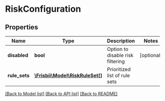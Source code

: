 # RiskConfiguration

## Properties
Name | Type | Description | Notes
------------ | ------------- | ------------- | -------------
**disabled** | **bool** | Option to disable risk filtering | [optional] 
**rule_sets** | [**\Frisbii\Model\RiskRuleSet[]**](RiskRuleSet.md) | Prioritized list of rule sets | 

[[Back to Model list]](../../README.md#documentation-for-models) [[Back to API list]](../../README.md#documentation-for-api-endpoints) [[Back to README]](../../README.md)

